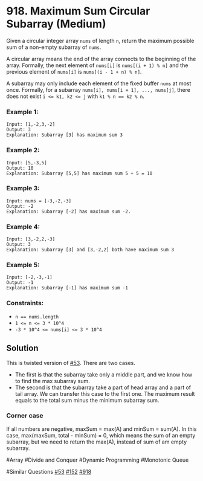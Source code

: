 # 918. Maximum Sum Circular Subarray (Medium)

Given a circular integer array `nums` of length `n`, return the maximum possible sum of a non-empty subarray of `nums`.

A circular array means the end of the array connects to the beginning of the array. Formally, the next element of `nums[i]` is `nums[(i + 1) % n]` and the previous element of `nums[i]` is `nums[(i - 1 + n) % n]`.

A subarray may only include each element of the fixed buffer `nums` at most once. Formally, for a subarray `nums[i], nums[i + 1], ..., nums[j]`, there does not exist `i <= k1, k2 <= j` with `k1 % n == k2 % n`.

### Example 1:

```
Input: [1,-2,3,-2]
Output: 3
Explanation: Subarray [3] has maximum sum 3
```

### Example 2:

```
Input: [5,-3,5]
Output: 10
Explanation: Subarray [5,5] has maximum sum 5 + 5 = 10
```

### Example 3:

```
Input: nums = [-3,-2,-3]
Output: -2
Explanation: Subarray [-2] has maximum sum -2.
```

### Example 4:

```
Input: [3,-2,2,-3]
Output: 3
Explanation: Subarray [3] and [3,-2,2] both have maximum sum 3
```

### Example 5:

```
Input: [-2,-3,-1]
Output: -1
Explanation: Subarray [-1] has maximum sum -1
```

### Constraints:

- `n == nums.length`
- `1 <= n <= 3 * 10^4`
- `-3 * 10^4 <= nums[i] <= 3 * 10^4`

## Solution

This is twisted version of [#53](../p053e/README.md). There are two cases.

- The first is that the subarray take only a middle part, and we know how to find the max subarray sum.
- The second is that the subarray take a part of head array and a part of tail array. We can transfer this case to the first one. The maximum result equals to the total sum minus the minimum subarray sum.

### Corner case

If all numbers are negative, maxSum = max(A) and minSum = sum(A). In this case, max(maxSum, total - minSum) = 0, which means the sum of an empty subarray, but we need to return the max(A), instead of sum of am empty subarray.

#Array #Divide and Conquer #Dynamic Programming #Monotonic Queue

#Similar Questions [#53](../p053e/README.md) [#152](../p152m/README.md) [#918](../p918m/README.md)
